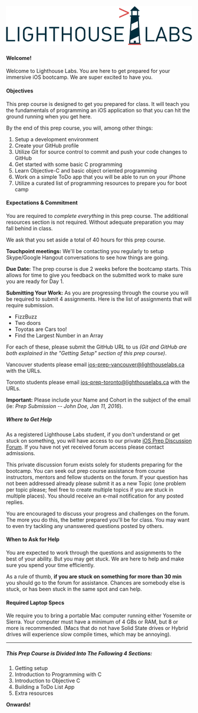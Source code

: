 # ![Lighthouse Labs iOS Prep Course](/images/lhl-logo.png)

#### Welcome!

Welcome to Lighthouse Labs. You are here to get prepared for your immersive iOS bootcamp. We are super excited to have you.

#### Objectives

This prep course is designed to get you prepared for class. It will teach you the fundamentals of programming an iOS application so that you can hit the ground running when you get here.

By the end of this prep course, you will, among other things:

1. Setup a development environment
2. Create your GitHub profile
3. Utilize Git for source control to commit and push your code changes to GitHub
4. Get started with some basic C programming
5. Learn Objective-C and basic object oriented programming
6. Work on a simple ToDo app that you will be able to run on your iPhone
7. Utilize a curated list of programming resources to prepare you for boot camp

#### Expectations & Commitment

You are required to _complete everything_ in this prep course. The additional resources section is not required. Without adequate preparation you may fall behind in class.

We ask that you set aside a total of 40 hours for this prep course.

**Touchpoint meetings:**
We'll be contacting you regularly to setup Skype/Google Hangout conversations to see how things are going.

**Due Date:**
The prep course is due 2 weeks before the bootcamp starts. This allows for time to give you feedback on the submitted work to make sure you are ready for Day 1.

**Submitting Your Work:**
As you are progressing through the course you will be required to submit 4 assignments. Here is the list of assignments that will require submission.

* FizzBuzz
* Two doors
* Toyotas are Cars too!
* Find the Largest Number in an Array

For each of these, please submit the GitHub URL to us _\(Git and GitHub are both explained in the "Getting Setup" section of this prep course\)_.

Vancouver students please email [ios-prep-vancouver@lighthouselabs.ca](mailto:ios-prep-vancouver@lighthouselabs.ca) with the URLs.

Toronto students please email [ios-prep-toronto@lighthouselabs.ca](mailto:ios-prep-toronto@lighthouselabs.ca) with the URLs.

**Important:** Please include your Name and Cohort in the subject of the email \(ie: _Prep Submission -- John Doe, Jan 11, 2016_\).

##### Where to Get Help

As a registered Lighthouse Labs student, if you don't understand or get stuck on something, you will have access to our private [iOS Prep Discussion Forum](http://ios-prep.lighthouselabs.ca/login). If you have not yet received forum access please contact admissions.

This private discussion forum exists solely for students preparing for the bootcamp. You can seek out prep course assistance from course instructors, mentors and fellow students on the forum. If your question has not been  addressed already please submit it as a new Topic \(one problem per topic please; feel free to create multiple topics if you are stuck in multiple places\). You should receive an e-mail notification for any posted replies.

You are encouraged to discuss your progress and challenges on the forum. The more you do this, the better prepared you'll be for class. You may want to even try tackling any unanswered questions posted by others.

#### When to Ask for Help

You are expected to work through the questions and assignments to the best of your ability. But you may get stuck. We are here to help and make sure you spend your time efficiently.

As a rule of thumb, **if you are stuck on something for more than 30 min** you should go to the forum for assistance. Chances are somebody else is stuck, or has been stuck in the same spot and can help.

#### Required Laptop Specs

We require you to bring a portable Mac computer running either Yosemite or Sierra. Your computer must have a minimum of 4 GBs or RAM, but 8 or more is recommended. \(Macs that do not have Solid State drives or Hybrid drives will experience slow compile times, which may be annoying\).

---

##### This Prep Course is Divided Into The Following 4 Sections:

1. Getting setup
2. Introduction to Programming with C
3. Introduction to Objective C
4. Building a ToDo List App
5. Extra resources

**Onwards!**


